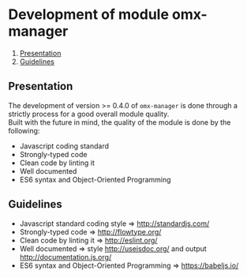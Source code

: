 # Development of module omx-manager
  1. [Presentation](#presentation)
  2. [Guidelines](#guidelines)

<a name="presentation"></a>
## Presentation
The development of version >= 0.4.0 of ```omx-manager``` is done through a strictly
process for a good overall module quality. <br />
Built with the future in mind, the quality of the module is done by the following:
  * Javascript coding standard
  * Strongly-typed code
  * Clean code by linting it
  * Well documented
  * ES6 syntax and Object-Oriented Programming

<a name="guidelines"></a>
## Guidelines
  * Javascript standard coding style => http://standardjs.com/
  * Strongly-typed code => http://flowtype.org/
  * Clean code by linting it => http://eslint.org/
  * Well documented => style http://usejsdoc.org/ and output http://documentation.js.org/
  * ES6 syntax and Object-Oriented Programming => https://babeljs.io/
